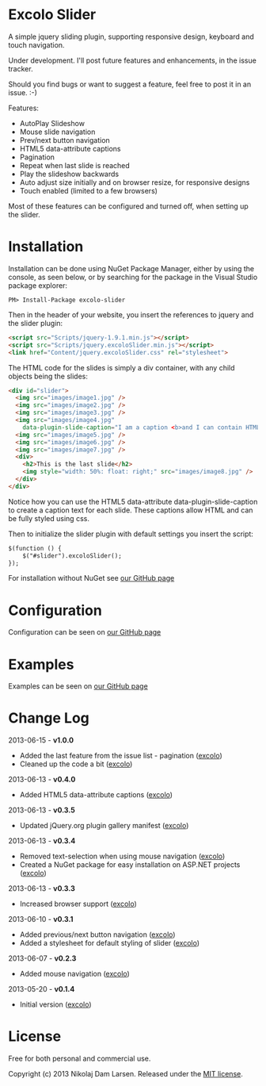 Excolo Slider
============
A simple jquery sliding plugin, supporting responsive design, keyboard and touch navigation. 

Under development. 
I'll post future features and enhancements, in the issue tracker.

Should you find bugs or want to suggest a feature, feel free to post it in an issue. :-) 


Features:
- AutoPlay Slideshow
- Mouse slide navigation
- Prev/next button navigation
- HTML5 data-attribute captions
- Pagination
- Repeat when last slide is reached
- Play the slideshow backwards
- Auto adjust size initially and on browser resize, for responsive designs
- Touch enabled (limited to a few browsers)

Most of these features can be configured and turned off, when setting up the slider. 


Installation
============
Installation can be done using NuGet Package Manager, 
either by using the console, as seen below, or by searching for the package in the Visual Studio package explorer:
```
PM> Install-Package excolo-slider
```
Then in the header of your website, you insert the references to jquery and the slider plugin:
```html
<script src="Scripts/jquery-1.9.1.min.js"></script>
<script src="Scripts/jquery.excoloSlider.min.js"></script>
<link href="Content/jquery.excoloSlider.css" rel="stylesheet">
```
The HTML code for the slides is simply a div container, with any child objects being the slides:
```html
<div id="slider">
  <img src="images/image1.jpg" />
  <img src="images/image2.jpg" />
  <img src="images/image3.jpg" />
  <img src="images/image4.jpg" 
    data-plugin-slide-caption="I am a caption <b>and I can contain HTML.</b>" />
  <img src="images/image5.jpg" />
  <img src="images/image6.jpg" />
  <img src="images/image7.jpg" />
  <div>
    <h2>This is the last slide</h2>
    <img style="width: 50%: float: right;" src="images/image8.jpg" />
  </div>
</div>
```
Notice how you can use the HTML5 data-attribute data-plugin-slide-caption to create a caption text for each slide. 
These captions allow HTML and can be fully styled using css.

Then to initialize the slider plugin with default settings you insert the script:
```html
$(function () {
    $("#slider").excoloSlider();
});
```

For installation without NuGet see [our GitHub page](http://excolo.github.io/Excolo-Slider/)


Configuration
============
Configuration can be seen on [our GitHub page](http://excolo.github.io/Excolo-Slider/)


Examples
============
Examples can be seen on [our GitHub page](http://excolo.github.io/Excolo-Slider/)


Change Log
============

2013-06-15 - **v1.0.0**

* Added the last feature from the issue list - pagination ([excolo](https://github.com/excolo))
* Cleaned up the code a bit ([excolo](https://github.com/excolo))

2013-06-13 - **v0.4.0**

* Added HTML5 data-attribute captions ([excolo](https://github.com/excolo))

2013-06-13 - **v0.3.5**

* Updated jQuery.org plugin gallery manifest ([excolo](https://github.com/excolo))

2013-06-13 - **v0.3.4**

* Removed text-selection when using mouse navigation ([excolo](https://github.com/excolo))
* Created a NuGet package for easy installation on ASP.NET projects ([excolo](https://github.com/excolo))

2013-06-13 - **v0.3.3**

* Increased browser support ([excolo](https://github.com/excolo))

2013-06-10 - **v0.3.1**

* Added previous/next button navigation ([excolo](https://github.com/excolo))
* Added a stylesheet for default styling of slider ([excolo](https://github.com/excolo))

2013-06-07 - **v0.2.3**

* Added mouse navigation ([excolo](https://github.com/excolo))

2013-05-20 - **v0.1.4**

* Initial version ([excolo](https://github.com/excolo))

License
============
Free for both personal and commercial use.

Copyright (c) 2013 Nikolaj Dam Larsen. Released under the [MIT license](https://github.com/Excolo/Excolo-Slider/blob/master/MIT-LICENSE).
